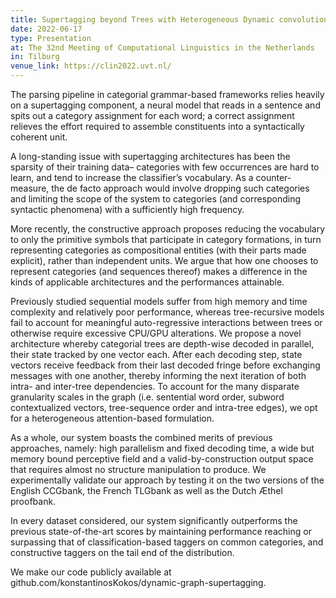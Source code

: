 ```yaml
---
title: Supertagging beyond Trees with Heterogeneous Dynamic convolutions
date: 2022-06-17
type: Presentation
at: The 32nd Meeting of Computational Linguistics in the Netherlands
in: Tilburg
venue_link: https://clin2022.uvt.nl/
---
```


The parsing pipeline in categorial grammar-based frameworks relies heavily on a supertagging component, a neural model that reads in a sentence and spits out a category assignment for each word; a correct assignment relieves the effort required to assemble constituents into a syntactically coherent unit.

A long-standing issue with supertagging architectures has been the sparsity of their training data– categories with few occurrences are hard to learn, and tend to increase the classifier’s vocabulary.
As a counter-measure, the de facto approach would involve dropping such categories and limiting the scope of the system to categories (and corresponding syntactic phenomena) with a sufficiently high frequency.

More recently, the constructive approach proposes reducing the vocabulary to only the primitive symbols that participate in category formations, in turn representing categories as compositional entities (with their parts made explicit), rather than independent units. We argue that how one chooses to represent categories (and sequences thereof) makes a difference in the kinds of applicable architectures and the performances attainable.

Previously studied sequential models suffer from high memory and time complexity and relatively poor performance, whereas tree-recursive models fail to account for meaningful auto-regressive interactions between trees or otherwise require excessive CPU/GPU alterations. We propose a novel architecture whereby categorial trees are depth-wise decoded in parallel, their state tracked by one vector each. After each decoding step, state vectors receive feedback from their last decoded fringe before exchanging messages with one another, thereby informing the next iteration of both intra- and inter-tree dependencies. To account for the many disparate granularity scales in the graph (i.e. sentential word order, subword contextualized vectors, tree-sequence order and intra-tree edges), we opt for a heterogeneous attention-based formulation.

As a whole, our system boasts the combined merits of previous approaches, namely: high parallelism and fixed decoding time, a wide but memory bound perceptive field and a valid-by-construction output space that requires almost no structure manipulation to produce. We experimentally validate our approach by testing it on the two versions of the English CCGbank, the French TLGbank as well as the Dutch Æthel proofbank.

In every dataset considered, our system significantly outperforms the previous state-of-the-art scores by maintaining performance reaching or surpassing that of classification-based taggers on common categories, and constructive taggers on the tail end of the distribution.

We make our code publicly available at github.com/konstantinosKokos/dynamic-graph-supertagging.
